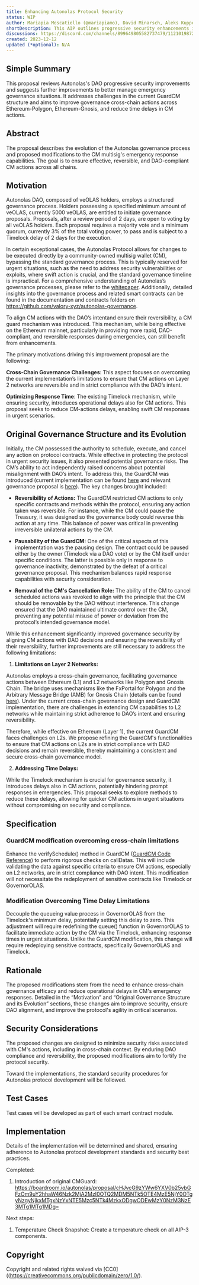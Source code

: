 ```yaml
---
title: Enhancing Autonolas Protocol Security
status: WIP
author: Mariapia Moscatiello (@mariapiamo), David Minarsch, Aleks Kuppermind, Andrey Lebedev
shortDescription: This AIP outlines progressive security enhancements in Autonolas governance, focusing on improving emergency cross-chain actions and reducing CM-selected governance action delays.
discussions: https://discord.com/channels/899649805582737479/1121019872839729152 
created: 2023-12-12
updated (*optional): N/A
---
```


## Simple Summary

This proposal reviews Autonolas's DAO progressive security improvements and suggests further improvements to better manage emergency governance situations. It addresses challenges in the current GuardCM structure and aims to improve governance cross-chain actions across Ethereum-Polygon, Ethereum-Gnosis, and reduce time delays in CM actions.

## Abstract

The proposal describes the evolution of the Autonolas governance process and proposed modifications to the CM multisig's emergency response capabilities. The goal is to ensure effective, reversible, and DAO-compliant CM actions across all chains.


## Motivation

Autonolas DAO, composed of veOLAS holders, employs a structured governance process.  Holders possessing a specified minimum amount of veOLAS, currently 5000 veOLAS, are entitled to initiate governance proposals. Proposals, after a review period of 2 days, are open to voting by all veOLAS holders. Each proposal requires a majority vote and a minimum quorum, currently 3% of the total voting power, to pass and is subject to a Timelock delay of 2 days for the execution.

In certain exceptional cases, the Autonolas Protocol allows for changes to be executed directly by a community-owned multisig wallet (CM), bypassing the standard governance process. This is typically reserved for urgent situations, such as the need to address security vulnerabilities or exploits, where swift action is crucial, and the standard governance timeline is impractical. For a comprehensive understanding of Autonolas’s governance processes, please refer to the [whitepaper](https://www.autonolas.network/documents/whitepaper/Whitepaper%20v1.0.pdf). Additionally, detailed insights into the governance process and related smart contracts can be found in the documentation and contracts folders on https://github.com/valory-xyz/autonolas-governance.

To align CM actions with the DAO’s intentand ensure their reversibility, a CM guard mechanism was introduced. This mechanism, while being effective on the Ethereum mainnet, particularly in providing more rapid, DAO-compliant, and reversible responses during emergencies, can still benefit from enhancements.

The primary motivations driving this improvement proposal are the following:

**Cross-Chain Governance Challenges**: This aspect focuses on overcoming the current implementation’s limitations to ensure that CM actions on Layer 2 networks are reversible and in strict compliance with the DAO’s intent. 

**Optimizing Response Time**: The existing Timelock mechanism, while ensuring security, introduces operational delays also for CM actions. This proposal seeks to reduce CM-actions delays, enabling swift CM responses in urgent scenarios.


## Original Governance Structure and its Evolution

Initially, the CM possessed the authority to schedule, execute, and cancel any action on protocol contracts. While effective in protecting the protocol in urgent security issues,  it also presented potential governance risks. The CM’s ability to act independently raised concerns about potential misalignment with DAO’s intent. To address this, the GuardCM was introduced (current implementation can be found [here]( https://github.com/valory-xyz/autonolas-governance/blob/main/contracts/multisigs/GuardCM.so) and relevant governance proposal is [here]( https://boardroom.io/autonolas/proposal/cHJvcG9zYWw6YXV0b25vbGFzOm9uY2hhaW46Nzk2MjA2MzI0OTQ2MDM5NTk5OTE4MzE5NjY0OTgyNzgyNjkxMTgxNzYxNTE5Mzc5NTk4MzkxODgwODEwMzY0NzM3NzE3MTg1MTg1MDg=)).
The key changes brought included:

- **Reversibility of Actions:** The GuardCM restricted CM actions to only specific contracts and methods within the protocol, ensuring any action taken was reversible. For instance, while the CM could pause the Treasury, it was designed so the governance body could reverse this action at any time. This balance of power was critical in preventing irreversible unilateral actions by the CM.

- **Pausability of the GuardCM:**  One of the critical aspects of this implementation was the pausing design. The contract could be paused either by the owner (Timelock via a DAO vote) or by the CM itself under specific conditions. The latter is possible only in response to governance inactivity, demonstrated by the defeat of a critical governance proposal. This mechanism balances rapid response capabilities with security consideration.

- **Removal of the CM's Cancellation Role:** The ability of the CM to cancel scheduled actions was revoked to align with the principle that the CM should be removable by the DAO without interference. This change ensured that the DAO maintained ultimate control over the CM, preventing any potential misuse of power or deviation from the protocol’s intended governance model.

While this enhancement significantly improved governance security by aligning CM actions with DAO decisions and ensuring the reversibility of their reversibility, further improvements are still necessary to address the following limitations:

1) **Limitations on Layer 2 Networks:**

Autonolas employs a cross-chain governance, facilitating governance actions between Ethereum (L1) and L2 networks like Polygon and Gnosis Chain. The bridge uses mechanisms like the FxPortal for Polygon and the Arbitrary Message Bridge (AMB) for Gnosis Chain (details can be found [here]( https://github.com/valory-xyz/autonolas-governance/blob/main/docs/governace_bridge.pdf)). Under the current cross-chain governance design and GuardCM implementation, there are challenges in extending CM capabilities to L2 networks while maintaining strict adherence to DAO’s intent and ensuring reversibility.

Therefore, while effective on Ethereum (Layer 1), the current GuardCM faces challenges on L2s. We propose refining the GuardCM's functionalities to ensure that CM actions on L2s are in strict compliance with DAO decisions and remain reversible, thereby maintaining a consistent and secure cross-chain governance model.

2) **Addressing Time Delays:**

While the Timelock mechanism is crucial for governance security, it introduces delays also in CM actions, potentially hindering prompt responses in emergencies. This proposal seeks to explore methods to reduce these delays, allowing for quicker CM actions in urgent situations without compromising on security and compliance.



## Specification


### GuardCM modification overcoming cross-chain limitations

Enhance the verifySchedule() method in GuardCM ([GuardCM Code Reference](https://github.com/valory-xyz/autonolas-governance/blob/main/contracts/multisigs/GuardCM.sol#L140)) to perform rigorous checks on callDatas. This will include validating the data against specific criteria to ensure CM actions, especially on L2 networks, are in strict compliance with DAO intent. This modification will not necessitate the redeployment of sensitive contracts like Timelock or GovernorOLAS.

### Modification Overcoming Time Delay Limitations

Decouple the queueing value process in GovernorOLAS from the Timelock's minimum delay, potentially setting this delay to zero. This adjustment will require redefining the queue() function in GovernorOLAS to facilitate immediate action by the CM via the Timelock, enhancing response times in urgent situations.  Unlike the GuardCM modification, this change will require redeploying sensitive contracts, specifically GovernorOLAS and Timelock.

## Rationale

The proposed modifications stem from the need to enhance cross-chain governance efficacy and reduce operational delays in CM's emergency responses. Detailed in the “Motivation” and “Original Governance Structure and its Evolution” sections, these changes aim to improve security, ensure DAO alignment, and improve the protocol's agility in critical scenarios.

## Security Considerations

The proposed changes are designed to minimize security risks associated with CM's actions, including in cross-chain context. By enduring DAO compliance and reversibility, the proposed modifications aim to fortify the protocol security.

Toward the implementations, the standard security procedures for Autonolas protocol development will be followed.

## Test Cases
Test cases will be developed as part of each smart contract module.

## Implementation

Details of the implementation will be determined and shared, ensuring adherence to Autonolas protocol development standards and security best practices.

Completed:

1) Introduction of original CMGuard: https://boardroom.io/autonolas/proposal/cHJvcG9zYWw6YXV0b25vbGFzOm9uY2hhaW46Nzk2MjA2MzI0OTQ2MDM5NTk5OTE4MzE5NjY0OTgyNzgyNjkxMTgxNzYxNTE5Mzc5NTk4MzkxODgwODEwMzY0NzM3NzE3MTg1MTg1MDg=

Next steps:

1) Temperature Check Snapshot: Create a temperature check on all AIP-3 components.

## Copyright

Copyright and related rights waived via [CC0]((https://creativecommons.org/publicdomain/zero/1.0/).
